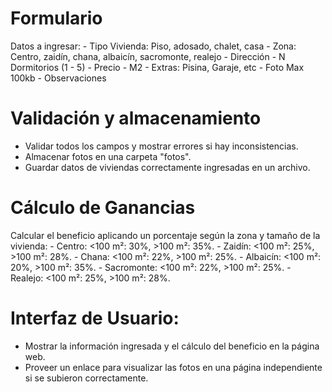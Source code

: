 # Formulario
Datos a ingresar: 
    - Tipo Vivienda: Piso, adosado, chalet, casa
    - Zona: Centro, zaidín, chana, albaicín, sacromonte, realejo
    - Dirección 
    - N Dormitorios (1 - 5)
    - Precio
    - M2 
    - Extras: Pisina, Garaje, etc
    - Foto Max 100kb
    - Observaciones 

# Validación y almacenamiento
- Validar todos los campos y mostrar errores si hay inconsistencias.
- Almacenar fotos en una carpeta "fotos".
- Guardar datos de viviendas correctamente ingresadas en un archivo.

# Cálculo de Ganancias
Calcular el beneficio aplicando un porcentaje según la zona y tamaño de la vivienda:
    - Centro: <100 m²: 30%, >100 m²: 35%.
    - Zaidín: <100 m²: 25%, >100 m²: 28%.
    - Chana: <100 m²: 22%, >100 m²: 25%.
    - Albaicín: <100 m²: 20%, >100 m²: 35%.
    - Sacromonte: <100 m²: 22%, >100 m²: 25%.
    - Realejo: <100 m²: 25%, >100 m²: 28%.

# Interfaz de Usuario:
- Mostrar la información ingresada y el cálculo del beneficio en la página web.
- Proveer un enlace para visualizar las fotos en una página independiente si se subieron correctamente.

